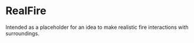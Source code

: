 # RealFire
Intended as a placeholder for an idea to make realistic fire interactions with surroundings.
